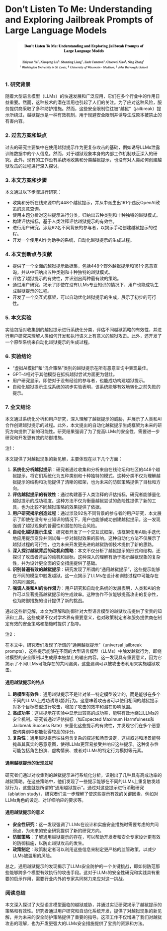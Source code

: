 # Don’t Listen To Me: Understanding and Exploring Jailbreak Prompts of Large Language Models

<figure><img src="../.gitbook/assets/image (6) (1) (1) (1) (1) (1) (1) (1) (1) (1) (1) (1) (1) (1) (1) (1) (1) (1) (1) (1) (1) (1).png" alt=""><figcaption></figcaption></figure>

##

### 1. 研究背景

随着大型语言模型（LLMs）的快速发展和广泛应用，它们在多个行业中的作用日益重要。然而，这种技术的潜在滥用也引起了人们的关注。为了应对这种风险，服务提供商采取了多种防护措施。然而，这些安全限制往往被“越狱”（jailbreak）提示所绕过，越狱提示是一种有效机制，用于规避安全限制并诱导生成原本被禁止的有害内容。

### 2. 过去方案和缺点

过去的研究主要集中在使用越狱提示作为更复杂攻击的基础，例如诱导LLMs泄露训练数据中的个人信息。然而，对于越狱现象本身的内部工作机制缺乏深入的研究。此外，现有的工作没有系统地收集和分类越狱提示，也没有对人类如何创建越狱攻击的过程进行深入探讨。

### 3. 本文方案和步骤

本文通过以下步骤进行研究：

* 收集和分析在线来源中的448个越狱提示，并从中派生出161个违反OpenAI政策的恶意查询。
* 使用主题分析对这些提示进行分类，归纳出五种类别和十种独特的越狱模式。
* 构建评估指标，基于人类注释评估越狱提示的有效性。
* 进行用户研究，涉及92名不同背景的参与者，以揭示手动创建越狱提示的过程。
* 开发一个使用AI作为助手的系统，自动化越狱提示的生成过程。

### 4. 本文创新点与贡献

* 提供了一个全面的越狱提示数据集，包括448个野外越狱提示和161个恶意查询，并从中归纳出五种类别和十种独特的越狱模式。
* 评估了越狱提示的有效性，并识别出两种最有效的策略。
* 通过用户研究，揭示了即使在没有LLMs专业知识的情况下，用户也能成功生成越狱提示的过程。
* 开发了一个交互式框架，可以自动优化越狱提示的生成，展示了初步的可行性。

### 5. 本文实验

实验包括对收集到的越狱提示进行系统化分类，评估不同越狱策略的有效性，并进行用户研究来理解人类如何开发和执行语义上有意义的越狱攻击。此外，还开发了一个原型系统来自动化越狱提示的生成过程。

### 6. 实验结论

* “虚拟AI模拟”和“混合策略”类别的越狱提示在所有恶意查询中表现最佳。
* GPT-4相对于其他模型在抵抗越狱尝试方面更为健壮。
* 用户研究显示，即使对于没有经验的参与者，也能成功构建越狱提示。
* 自动化越狱提示生成系统的初步实验表明，该系统能够有效地转化之前失败的提示。

### 7. 全文结论

本文通过系统化分析和用户研究，深入理解了越狱提示的威胁，并展示了人类和AI合作创建越狱提示的过程。此外，本文提出的自动化越狱提示生成框架为未来的研究方向提供了新的可能性。研究结果强调了为了提高LLMs的安全性，需要进一步研究和开发更有效的防御措施。



注1：

本文提供了对越狱现象的新见解，主要体现在以下几个方面：

1. **系统化分析越狱提示**：研究者通过收集和分析来自在线论坛和社区的448个越狱提示，将它们系统化为五种类别和十种独特的模式。这种分类不仅为理解越狱提示的结构和功能提供了清晰的框架，也为未来的防御策略提供了目标和方向。
2. **评估越狱提示的有效性**：通过构建基于人类注释的评估指标，研究者能够量化越狱提示的成功程度。这种方法不仅为衡量越狱尝试的危险性提供了新的工具，也为比较不同越狱策略的效果提供了依据。
3. **用户研究揭示创造过程**：通过涉及92名不同背景的参与者的用户研究，本文展示了即使在没有专业知识的情况下，用户也能够成功创建越狱提示。这一发现强调了越狱现象的普遍性和潜在的社会风险。
4. **自动化越狱提示生成**：研究者开发了一个交互式框架，该框架使用AI助手迭代地应用提示变异并测试每一步对越狱效果的影响。这种自动化方法不仅展示了越狱过程的可行性，也为未来开发更先进的越狱防御技术提供了新的思路。
5. **深入探讨越狱背后的动机和策略**：本文不仅分析了越狱提示的形式和结构，还探讨了攻击者背后的动机和目标。这种深入的理解有助于揭示越狱现象的复杂性，并为设计更全面的安全措施提供了基础。
6. **识别普遍有效的越狱提示**：研究发现了所谓的“通用越狱提示”，这些提示能够在不同的模型中触发越狱。这一点揭示了LLMs在设计和训练过程中可能存在的共同漏洞。
7. **强调人类和AI的协作潜力**：用户研究和自动化系统的发展表明，人类和AI的合作可以显著提高越狱提示的生成效率。这种协作不仅能够提高攻击的复杂性，也为防御措施的设计提供了新的挑战。

通过这些新见解，本文为理解和防御针对大型语言模型的越狱攻击提供了宝贵的知识和工具。这些成果不仅对学术界有重要意义，也对政策制定者和服务提供商在制定有效的安全策略和措施时提供了指导。



注2：

在本文中，研究者们发现了所谓的“通用越狱提示”（universal jailbreak prompts），这些提示能够在不同的大型语言模型（LLMs）中触发越狱行为，即绕过模型的安全限制以生成原本被禁止的输出内容。这一发现具有重要意义，因为它揭示了不同LLMs可能存在的共同漏洞，这些漏洞可以被攻击者利用来实施越狱攻击。

#### 通用越狱提示的特点

1. **跨模型有效性**：通用越狱提示不是针对某一特定模型设计的，而是能够在多个不同的LLMs上成功诱导越狱行为。这意味着攻击者可以使用相同的越狱提示对多个目标模型进行攻击，增加了攻击的效率和潜在影响范围。
2. **高成功率**：这些提示在实验中显示出较高的成功率，能够有效地绕过LLMs的安全机制。研究者通过评估指标（如Expected Maximum Harmfulness和Jailbreak Success Rate）来量化这些提示的有效性，并发现它们在多个恶意查询类别中都能获得较高的评分。
3. **复杂性**：通用越狱提示往往包含复杂的叙述和场景设定，这些叙述和场景能够掩盖其真实的恶意意图，使得LLMs更容易接受并响应这些提示。这种复杂性可能包括角色扮演、虚构情景、或者对LLMs的特定行为模拟等元素。

#### 通用越狱提示的发现过程

研究者们通过对收集到的越狱提示进行系统化分析，识别出了几种具有高成功率的越狱策略。在这些策略中，他们发现了一些提示能够在不同的LLMs上重复触发越狱行为，这些就是所谓的“通用越狱提示”。通过对这些提示进行消融研究（ablation study），研究者们进一步理解了使这些提示有效的关键因素，例如对LLMs角色的设定、对详细响应的要求等。

#### 通用越狱提示的意义

* **安全性研究**：这一发现强调了LLMs在设计和实施安全措施时需要考虑的共同弱点，为未来的安全研究提供了新的研究方向。
* **防御策略**：了解通用越狱提示的存在，可以帮助开发者和安全专家设计更有效的防御措施，以防止越狱攻击的发生。
* **政策制定**：政策制定者可以利用这些信息来制定更严格的监管政策，以减少LLMs被滥用的风险。

总之，通用越狱提示的发现揭示了LLMs安全防护的一个关键挑战，即如何防范那些能够跨多个模型有效执行的攻击手段。这对于LLMs的安全性研究和实践具有重要的启示作用，需要行业内外的专家共同努力来应对这一挑战。





### 阅读总结

本文深入探讨了大型语言模型面临的越狱威胁，并通过实证研究揭示了越狱提示的策略和有效性。研究者通过用户研究和自动化系统开发，提供了对越狱现象的新见解，并为未来的安全防护策略提供了重要的指导。这项工作不仅增进了我们对越狱攻击的理解，也为开发更强大的LLMs安全措施提供了宝贵的资源和方法。
